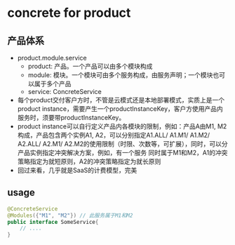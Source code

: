 # concrete for product

## 产品体系

- product.module.service
    - product: 产品。一个产品可以由多个模块构成
    - module: 模块。一个模块可由多个服务构成，由服务声明；一个模块也可以属于多个产品
    - service: ConcreteService
- 每个product交付客户方时，不管是云模式还是本地部署模式，实质上是一个product instance，需要产生一个productInstanceKey，客户方使用产品内服务时，须要带productInstanceKey。
- product instance可以自行定义产品内各模块的限制，例如：产品A由M1, M2构成，产品包含两个实例A1, A2，可以分别指定A1.ALL/ 
A1.M1/ A1.M2/ A2.ALL/ A2.M1/ A2.M2的使用限制（时限、次数等，可扩展），同时，可以分产品实例指定冲突解决方案，例如，有一个服务
同时属于M1和M2，A1的冲突策略指定为就短原则，A2的冲突策略指定为就长原则
- 回过来看，几乎就是SaaS的计费模型，完美

## usage

```java
@ConcreteService
@Modules({"M1", "M2"}) // 此服务属于M1和M2
public interface SomeService{
    // ....
}
```
